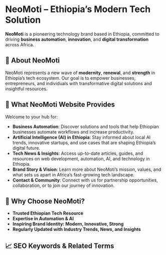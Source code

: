 # NeoMoti – Ethiopia’s Modern Tech Solution

**NeoMoti** is a pioneering technology brand based in Ethiopia, committed to driving **business automation**, **innovation**, and **digital transformation** across Africa.

## 🌟 About NeoMoti

NeoMoti represents a new wave of **modernity**, **renewal**, and **strength** in Ethiopia’s tech ecosystem. Our goal is to empower businesses, entrepreneurs, and individuals with transformative digital solutions and insightful resources.

## 🚀 What NeoMoti Website Provides

Welcome to your hub for:
- **Business Automation**: Discover solutions and tools that help Ethiopian businesses automate workflows and increase productivity.
- **Artificial Intelligence (AI) in Ethiopia**: Stay informed about local AI trends, innovative startups, and use cases that are shaping Ethiopia’s digital future.
- **Tech News & Insights**: Access up-to-date articles, guides, and resources on web development, automation, AI, and technology in Ethiopia.
- **Brand Story & Vision**: Learn more about NeoMoti’s mission, values, and what sets us apart in Africa’s fast-growing tech landscape.
- **Contact & Community**: Connect with us for partnership opportunities, collaboration, or to join our journey of innovation.

## 📢 Why Choose NeoMoti?

- **Trusted Ethiopian Tech Resource**
- **Expertise in Automation & AI**
- **Inspiring Brand Identity: Modern, Innovative, Strong**
- **Regularly Updated with Industry Trends, News, and Insights**

## 📈 SEO Keywords & Related Terms

